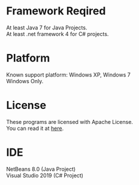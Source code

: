 <!-- 
   Copyright (C) 2011-2019 Andy Cheung

   Licensed under the Apache License, Version 2.0 (the "License");
   you may not use this file except in compliance with the License.
   You may obtain a copy of the License at

       http://www.apache.org/licenses/LICENSE-2.0

   Unless required by applicable law or agreed to in writing, software
   distributed under the License is distributed on an "AS IS" BASIS,
   WITHOUT WARRANTIES OR CONDITIONS OF ANY KIND, either express or implied.
   See the License for the specific language governing permissions and
   limitations under the License.
-->


Framework Reqired
============
At least Java 7 for Java Projects.<br>
At least .net framework 4 for C# projects.

Platform
============
Known support platform: Windows XP, Windows 7<br>
Windows Only.<br>

License
============
These programs are licensed with Apache License.<br>
You can read it at <a href="https://github.com/win120a/ACClassRoomUtil/blob/master/LICENSE">here</a>.

IDE
=========
NetBeans 8.0 (Java Project)<br>
Visual Studio 2019 (C# Project)